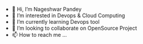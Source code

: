 - 👋 Hi, I’m Nageshwar Pandey
- 👀 I’m interested in Devops & Cloud Computing
- 🌱 I’m currently learning Devops tool
- 💞️ I’m looking to collaborate on OpenSource Project
- 📫 How to reach me ...

<!---

--->
